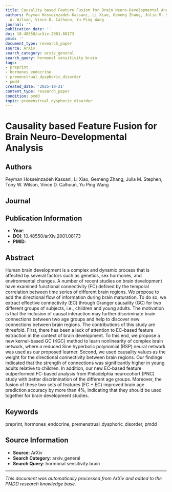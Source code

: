 ```yaml
---
title: Causality based Feature Fusion for Brain Neuro-Developmental Analysis
authors: Peyman Hosseinzadeh Kassani, Li Xiao, Gemeng Zhang, Julia M. Stephen, Tony
  W. Wilson, Vince D. Calhoun, Yu Ping Wang
journal: ''
publication_date: ''
doi: 10.48550/arXiv.2001.08173
pmid: ''
document_type: research_paper
source: ArXiv
search_category: arxiv_general
search_query: hormonal sensitivity brain
tags:
- preprint
- hormones_endocrine
- premenstrual_dysphoric_disorder
- pmdd
created_date: '2025-10-21'
content_type: research_paper
condition: pmdd
topic: premenstrual_dysphoric_disorder
---
```


# Causality based Feature Fusion for Brain Neuro-Developmental Analysis

## Authors
Peyman Hosseinzadeh Kassani, Li Xiao, Gemeng Zhang, Julia M. Stephen, Tony W. Wilson, Vince D. Calhoun, Yu Ping Wang

## Journal


## Publication Information
- **Year**: 
- **DOI**: 10.48550/arXiv.2001.08173
- **PMID**: 

## Abstract
Human brain development is a complex and dynamic process that is affected by several factors such as genetics, sex hormones, and environmental changes. A number of recent studies on brain development have examined functional connectivity (FC) defined by the temporal correlation between time series of different brain regions. We propose to add the directional flow of information during brain maturation. To do so, we extract effective connectivity (EC) through Granger causality (GC) for two different groups of subjects, i.e., children and young adults. The motivation is that the inclusion of causal interaction may further discriminate brain connections between two age groups and help to discover new connections between brain regions. The contributions of this study are threefold. First, there has been a lack of attention to EC-based feature extraction in the context of brain development. To this end, we propose a new kernel-based GC (KGC) method to learn nonlinearity of complex brain network, where a reduced Sine hyperbolic polynomial (RSP) neural network was used as our proposed learner. Second, we used causality values as the weight for the directional connectivity between brain regions. Our findings indicated that the strength of connections was significantly higher in young adults relative to children. In addition, our new EC-based feature outperformed FC-based analysis from Philadelphia neurocohort (PNC) study with better discrimination of the different age groups. Moreover, the fusion of these two sets of features (FC + EC) improved brain age prediction accuracy by more than 4%, indicating that they should be used together for brain development studies.

## Keywords
preprint, hormones_endocrine, premenstrual_dysphoric_disorder, pmdd

## Source Information
- **Source**: ArXiv
- **Search Category**: arxiv_general
- **Search Query**: hormonal sensitivity brain

---
*This document was automatically processed from ArXiv and added to the PMDD research knowledge base.*
